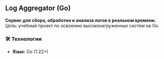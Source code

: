 ## Log Aggregator (Go)
**Сервис для сбора, обработки и анализа логов в реальном времени.**  
*Цель:* учебный проект по освоению высоконагруженных систем на Go.

### 🛠 Технологии
- **Язык:** Go (1.22+)
